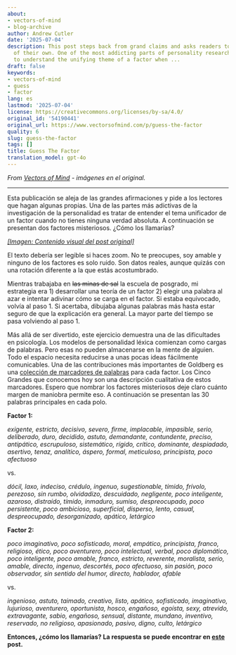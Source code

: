 ```yaml
---
about:
- vectors-of-mind
- blog-archive
author: Andrew Cutler
date: '2025-07-04'
description: This post steps back from grand claims and asks readers to make a few
  of their own. One of the most addicting parts of personality research is trying
  to understand the unifying theme of a factor when ...
draft: false
keywords:
- vectors-of-mind
- guess
- factor
lang: es
lastmod: '2025-07-04'
license: https://creativecommons.org/licenses/by-sa/4.0/
original_id: '54190441'
original_url: https://www.vectorsofmind.com/p/guess-the-factor
quality: 6
slug: guess-the-factor
tags: []
title: Guess The Factor
translation_model: gpt-4o
---
```


*From [Vectors of Mind](https://www.vectorsofmind.com/p/guess-the-factor) - imágenes en el original.*

---

Esta publicación se aleja de las grandes afirmaciones y pide a los lectores que hagan algunas propias. Una de las partes más adictivas de la investigación de la personalidad es tratar de entender el tema unificador de un factor cuando no tienes ninguna verdad absoluta. A continuación se presentan dos factores misteriosos. ¿Cómo los llamarías?

[*[Imagen: Contenido visual del post original]*](https://substackcdn.com/image/fetch/$s_!jWP_!,f_auto,q_auto:good,fl_progressive:steep/https%3A%2F%2Fbucketeer-e05bbc84-baa3-437e-9518-adb32be77984.s3.amazonaws.com%2Fpublic%2Fimages%2F27e9f54d-aa34-4ec2-981d-b4719d2e7e8f_1201x1065.png)

El texto debería ser legible si haces zoom. No te preocupes, soy amable y ninguno de los factores es solo ruido. Son datos reales, aunque quizás con una rotación diferente a la que estás acostumbrado.

Mientras trabajaba en ~~las minas de sal~~ la escuela de posgrado, mi estrategia era 1) desarrollar una teoría de un factor 2) elegir una palabra al azar e intentar adivinar cómo se carga en el factor. Si estaba equivocado, volvía al paso 1. Si acertaba, dibujaba algunas palabras más hasta estar seguro de que la explicación era general. La mayor parte del tiempo se pasa volviendo al paso 1.

Más allá de ser divertido, este ejercicio demuestra una de las dificultades en psicología. Los modelos de personalidad léxica comienzan como cargas de palabras. Pero esas no pueden almacenarse en la mente de alguien. Todo el espacio necesita reducirse a unas pocas ideas fácilmente comunicables. Una de las contribuciones más importantes de Goldberg es una [colección de marcadores de palabras](https://doi.apa.org/doiLanding?doi=10.1037%2F1040-3590.4.1.26) para cada factor. Los Cinco Grandes que conocemos hoy son una descripción cualitativa de estos marcadores. Espero que nombrar los factores misteriosos deje claro cuánto margen de maniobra permite eso. A continuación se presentan las 30 palabras principales en cada polo.  
  
**Factor 1:**

_exigente, estricto, decisivo, severo, firme, implacable, impasible, serio, deliberado, duro, decidido, astuto, demandante, contundente, preciso, antipático, escrupuloso, sistemático, rígido, crítico, dominante, despiadado, asertivo, tenaz, analítico, áspero, formal, meticuloso, principista, poco afectuoso_

vs.

_dócil, laxo, indeciso, crédulo, ingenuo, sugestionable, tímido, frívolo, perezoso, sin rumbo, olvidadizo, descuidado, negligente, poco inteligente, azaroso, distraído, tímido, inmaduro, sumiso, despreocupado, poco persistente, poco ambicioso, superficial, disperso, lento, casual, despreocupado, desorganizado, apático, letárgico_

**Factor 2:**

_poco imaginativo, poco sofisticado, moral, empático, principista, franco, religioso, ético, poco aventurero, poco intelectual, verbal, poco diplomático, poco inteligente, poco amable, franco, estricto, reverente, moralista, serio, amable, directo, ingenuo, descortés, poco afectuoso, sin pasión, poco observador, sin sentido del humor, directo, hablador, afable_

vs.

_ingenioso, astuto, taimado, creativo, listo, apático, sofisticado, imaginativo, lujurioso, aventurero, oportunista, hosco, engañoso, egoísta, sexy, atrevido, extravagante, sabio, engañoso, sensual, distante, mundano, inventivo, reservado, no religioso, apasionado, pasivo, digno, culto, letárgico_

**Entonces, ¿cómo los llamarías? La respuesta se puede encontrar en [este](https://www.vectorsofmind.com/p/mystery-factors-revisited) post.**